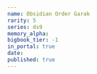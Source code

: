 ```yaml
---
name: Obsidian Order Garak
rarity: 5
series: ds9
memory_alpha:
bigbook_tier: -1
in_portal: true
date:
published: true
---
```




